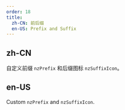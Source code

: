 ```yaml
---
order: 18
title:
  zh-CN: 前后缀
  en-US: Prefix and Suffix
---
```


## zh-CN

自定义前缀 `nzPrefix` 和后缀图标 `nzSuffixIcon`。

## en-US

Custom `nzPrefix` and `nzSuffixIcon`.
